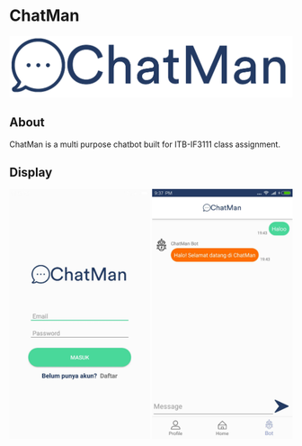 # ChatMan

<p align="center"> <img src="photoshop_assets/logo.png" alt="logo" width="600"/> </p>

## About

ChatMan is a multi purpose chatbot built for ITB-IF3111 class assignment.  

## Display
<p align="center"> <img src="photoshop_assets/login_page.jpg" alt="login_page" width="250"/>  <img src="photoshop_assets/bot_chatroom.jpg" alt="bot_chatroom" width="250"/> </p>  

